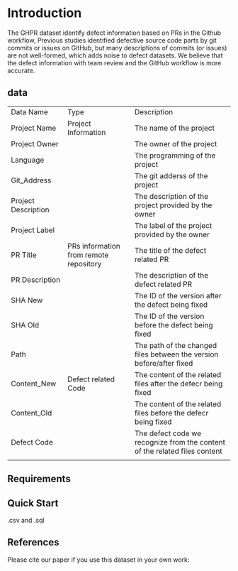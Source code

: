 # Introduction

The GHPR dataset identify defect information based on PRs in the Github workflow, Previous studies identified defective source code parts by git commits or issues on GitHub, but many descriptions of commits (or issues) are not well-formed, which adds noise to defect datasets. We believe that the defect information with team review and the GitHub workflow is more accurate. 

## data

<table>
   <tr>
      <td>Data Name</td>
      <td>Type</td>
      <td>Description</td>
   </tr>
   <tr>
      <td>Project Name</td>
      <td>Project Information</td>
      <td>The name of the project</td>
   </tr>
   <tr>
      <td>Project Owner</td>
      <td></td>
      <td>The owner of the project</td>
   </tr>
   <tr>
      <td>Language</td>
      <td></td>
      <td>The programming of the project</td>
   </tr>
   <tr>
      <td>Git_Address</td>
      <td></td>
      <td>The git adderss of the project</td>
   </tr>
   <tr>
      <td>Project Description</td>
      <td></td>
      <td>The description of the project provided by the owner</td>
   </tr>
   <tr>
      <td>Project Label</td>
      <td></td>
      <td>The label of the project provided by the owner</td>
   </tr>
   <tr>
      <td>PR Title</td>
      <td>PRs information from remote repository</td>
      <td>The title of the defect related PR</td>
   </tr>
   <tr>
      <td>PR Description</td>
      <td></td>
      <td>The description of the defect related PR</td>
   </tr>
   <tr>
      <td>SHA New</td>
      <td></td>
      <td>The ID of the version after the defect being fixed</td>
   </tr>
   <tr>
      <td>SHA Old</td>
      <td></td>
      <td>The ID of the version before the defect being fixed</td>
   </tr>
   <tr>
      <td>Path</td>
      <td></td>
      <td>The path of the changed files between the version before/after fixed</td>
   </tr>
   <tr>
      <td>Content_New</td>
      <td>Defect related Code</td>
      <td>The content of the related files after the defecr being fixed</td>
   </tr>
   <tr>
      <td>Content_Old</td>
      <td></td>
      <td>The content of the related files before the defecr being fixed</td>
   </tr>
   <tr>
      <td>Defect Code</td>
      <td></td>
      <td>The defect code we recognize from the content of the related files content</td>
   </tr>
   <tr>
      <td></td>
   </tr>
</table>

## Requirements


## Quick Start

.csv and .sql

## References
Please cite our paper if you use this dataset in your own work:
